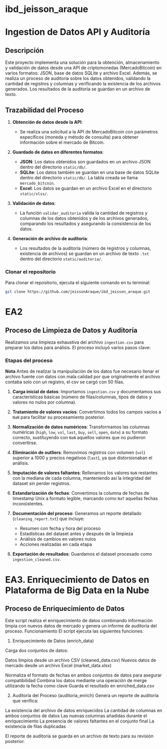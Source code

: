 # ibd_jeisson_araque

# Ingestion de Datos API y Auditoría

## Descripción

Este proyecto implementa una solución para la obtención, almacenamiento y validación de datos desde una API de criptomonedas (MercadoBitcoin) en varios formatos: JSON, base de datos SQLite y archivo Excel. Además, se realiza un proceso de auditoría sobre los datos obtenidos, validando la cantidad de registros y columnas y verificando la existencia de los archivos generados. Los resultados de la auditoría se guardan en un archivo de texto.

## Trazabilidad del Proceso

1. **Obtención de datos desde la API**: 
   - Se realiza una solicitud a la API de MercadoBitcoin con parámetros específicos (moneda y método de consulta) para obtener información sobre el mercado de Bitcoin.
   
2. **Guardado de datos en diferentes formatos**:
   - **JSON**: Los datos obtenidos son guardados en un archivo JSON dentro del directorio `static/db/`.
   - **SQLite**: Los datos también se guardan en una base de datos SQLite dentro del directorio `static/db/`. La tabla creada se llama `mercado_bitcoin`.
   - **Excel**: Los datos se guardan en un archivo Excel en el directorio `static/xlsx/`.

3. **Validación de datos**: 
   - La función `validar_auditoria` valida la cantidad de registros y columnas de los datos obtenidos y de los archivos generados, comparando los resultados y asegurando la consistencia de los datos.
   
4. **Generación de archivo de auditoría**:
   - Los resultados de la auditoría (número de registros y columnas, existencia de archivos) se guardan en un archivo de texto `.txt` dentro del directorio `static/auditoria/`.


### Clonar el repositorio

Para clonar el repositorio, ejecuta el siguiente comando en tu terminal:

```bash
git clone https://github.com/jeissonAraque/ibd_jeisson_araque.git
```

# EA2

## Proceso de Limpieza de Datos y Auditoría

Realizamos una limpieza exhaustiva del archivo `ingestion.csv` para preparar los datos para análisis. El proceso incluyó varios pasos clave:

### Etapas del proceso

**Nota**
Antes de realizar la manipuilación de los datos fue necesario llenar el archivo fuente con datos con mala calidad por que originalmente el archivo contaba solo con un registro, el csv se cargó con 50 filas.

1. **Carga inicial de datos**: Importamos `ingestion.csv` y documentamos sus características básicas (número de filas/columnas, tipos de datos y valores no nulos por columna).

2. **Tratamiento de valores vacíos**: Convertimos todos los campos vacíos a `NaN` para facilitar su procesamiento posterior.

3. **Normalización de datos numéricos**: Transformamos las columnas numéricas (`high`, `low`, `vol`, `last`, `buy`, `sell`, `open`, `date`) a su formato correcto, sustituyendo con `NaN` aquellos valores que no pudieron convertirse.

4. **Eliminación de outliers**: Removimos registros con volumen (`vol`) superior a 1000 y precios negativos (`last`), ya que distorsionaban el análisis.

5. **Imputación de valores faltantes**: Rellenamos los valores `NaN` restantes con la mediana de cada columna, manteniendo así la integridad del dataset sin perder registros.

6. **Estandarización de fechas**: Convertimos la columna de fechas de timestamp Unix a formato legible, marcando como `NaT` aquellas fechas inconsistentes.

7. **Documentación del proceso**: Generamos un reporte detallado (`cleaning_report.txt`) que incluye:
   - Resumen con fecha y hora del proceso
   - Estadísticas del dataset antes y después de la limpieza
   - Análisis de cambios en valores nulos
   - Acciones realizadas en cada etapa

8. **Exportación de resultados**: Guardamos el dataset procesado como `ingestion_cleaned.csv`.


# EA3. Enriquecimiento de Datos en Plataforma de Big Data en la Nube

## Proceso de Enriquecimiento de Datos
Este script realiza el enriquecimiento de datos combinando información limpia con nuevos datos de mercado y genera un informe de auditoría del proceso.
Funcionamiento
El script ejecuta las siguientes funciones:
1. Enriquecimiento de Datos (enrich_data)

Carga dos conjuntos de datos:

Datos limpios desde un archivo CSV (cleaned_data.csv)
Nuevos datos de mercado desde un archivo Excel (market_data.xlsx)


Normaliza el formato de fechas en ambos conjuntos de datos para asegurar compatibilidad
Combina los datos mediante una operación de merge utilizando la fecha como clave
Guarda el resultado en enriched_data.csv

2. Auditoría del Proceso (auditoria_enrich)
Genera un reporte de auditoría que verifica:

La existencia del archivo de datos enriquecidos
La cantidad de columnas en ambos conjuntos de datos
Las nuevas columnas añadidas durante el enriquecimiento
La presencia de valores faltantes en el conjunto final
La existencia de filas duplicadas

El reporte de auditoría se guarda en un archivo de texto para su revisión posterior.